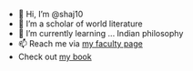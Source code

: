 - 👋 Hi, I’m @shaj10
- 👀 I’m a scholar of world literature
- 🌱 I’m currently learning ... Indian philosophy
- 📫 Reach me via <a href="https://www.trinity.edu/directory/smathew">my faculty page</a>
- Check out <a href="https://global.oup.com/academic/product/the-dialectic-of-cosmopolitan-time-9780197819043?cc=us&lang=en&">my book</a>
